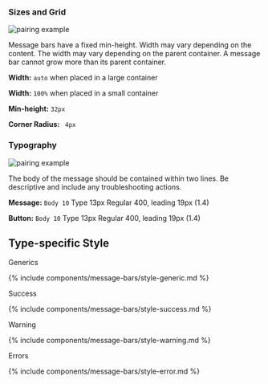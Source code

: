 ### Sizes and Grid

![pairing example](../images/message-bars/s-gen.svg)

Message bars have a fixed min-height. Width may vary depending on the content. The width may vary depending on the parent container. A message bar cannot grow more than its parent container.

**Width:** `auto` when placed in a large container

**Width:** `100%` when placed in a small container

**Min-height:** `32px`

**Corner Radius:** ` 4px`

### Typography

![pairing example](../images/message-bars/t-gen.svg)

The body of the message should be contained within two lines. Be descriptive and include any troubleshooting actions.

**Message:** `Body 10` Type 13px Regular 400, leading 19px (1.4)

**Button:** `Body 10` Type 13px Regular 400, leading 19px (1.4)

## Type-specific Style

Generics

{% include components/message-bars/style-generic.md %}

Success

{% include components/message-bars/style-success.md %}

Warning

{% include components/message-bars/style-warning.md %}

Errors

{% include components/message-bars/style-error.md %}
